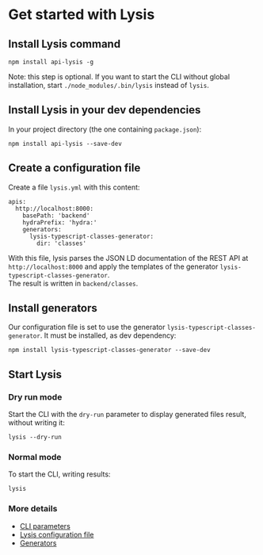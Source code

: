 # Get started with Lysis

## Install Lysis command

    npm install api-lysis -g

Note: this step is optional. If you want to start the CLI without global installation, start `./node_modules/.bin/lysis` instead of `lysis`.

## Install Lysis in your dev dependencies

In your project directory (the one containing `package.json`):

    npm install api-lysis --save-dev

## Create a configuration file

Create a file `lysis.yml` with this content:

```
apis:
  http://localhost:8000:
    basePath: 'backend'
    hydraPrefix: 'hydra:'
    generators:
      lysis-typescript-classes-generator:
        dir: 'classes'
```

With this file, lysis parses the JSON LD documentation of the REST API at `http://localhost:8000` and apply the templates of the generator `lysis-typescript-classes-generator`.  
The result is written in `backend/classes`.

## Install generators

Our configuration file is set to use the generator `lysis-typescript-classes-generator`. It must be installed, as dev dependency:

    npm install lysis-typescript-classes-generator --save-dev

## Start Lysis

### Dry run mode

Start the CLI with the `dry-run` parameter to display generated files result, without writing it:

    lysis --dry-run

### Normal mode

To start the CLI, writing results:

    lysis

### More details

- [CLI parameters](cli.md)
- [Lysis configuration file](configuration.md)
- [Generators](generators.md)
